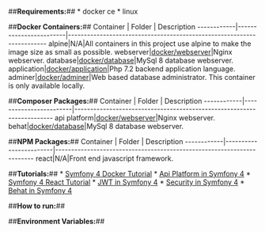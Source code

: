 
##**Requirements:**##
    * docker ce
    * linux

##**Docker Containers:**##
    Container   | Folder                 | Description
    ------------|------------------------|-----------------------------------------------------------------------
    alpine|N/A|All containers in this project use alpine to make the image size as small as possible.
    webserver|[docker/webserver](https://github.com/denverprogrammer/SymfonyDocker/tree/master/docker/webserver)|Nginx webserver.
    database|[docker/database](https://github.com/denverprogrammer/SymfonyDocker/tree/master/docker/database)|MySql 8 database webserver.
    application|[docker/application](https://github.com/denverprogrammer/SymfonyDocker/tree/master/docker/database)|Php 7.2 backend application language.
    adminer|[docker/adminer](https://github.com/denverprogrammer/SymfonyDocker/tree/master/docker/adminer)|Web based database administrator.  This container is only available locally.

##**Composer Packages:**##
    Container   | Folder                 | Description
    ------------|------------------------|-----------------------------------------------------------------------
    api platform|[docker/webserver](https://github.com/denverprogrammer/SymfonyDocker/tree/master/docker/webserver)|Nginx webserver.
    behat|[docker/database](https://github.com/denverprogrammer/SymfonyDocker/tree/master/docker/database)|MySql 8 database webserver.

##**NPM Packages:**##
    Container   | Folder                 | Description
    ------------|------------------------|-----------------------------------------------------------------------
    react|N/A|Front end javascript framework.

##**Tutorials:**##
    * [Symfony 4 Docker Tutorial](https://knplabs.com/en/blog/how-to-dockerise-a-symfony-4-project) 
    * [Api Platform in Symfony 4](https://symfonycasts.com/screencast/symfony-rest/test-database) 
    * [Symfony 4 React Tutorial](https://auth0.com/blog/developing-modern-apps-with-symfony-and-react/#Running-your-React-and-Symfony-App) 
    * [JWT in Symfony 4](https://symfonycasts.com/screencast/symfony-rest4)
    * [Security in Symfony 4](https://symfonycasts.com/screencast/api-platform-security/test-reset-database#play)
    * [Behat in Symfony 4](https://blog.rafalmuszynski.pl/how-to-configure-behat-with-symfony-4/)

##**How to run:**##


##**Environment Variables:**##
